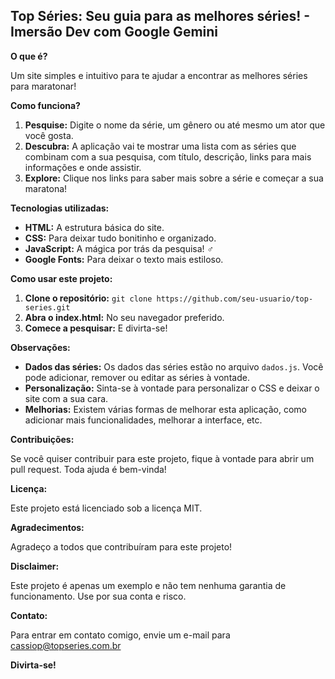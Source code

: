 ## Top Séries: Seu guia para as melhores séries! - Imersão Dev com Google Gemini

**O que é?**

Um site simples e intuitivo para te ajudar a encontrar as melhores séries para maratonar! 

**Como funciona?**

1. **Pesquise:** Digite o nome da série, um gênero ou até mesmo um ator que você gosta.
2. **Descubra:** A aplicação vai te mostrar uma lista com as séries que combinam com a sua pesquisa, com título, descrição, links para mais informações e onde assistir.
3. **Explore:** Clique nos links para saber mais sobre a série e começar a sua maratona!

**Tecnologias utilizadas:**

* **HTML:** A estrutura básica do site.
* **CSS:** Para deixar tudo bonitinho e organizado.
* **JavaScript:** A mágica por trás da pesquisa! ‍♂️
* **Google Fonts:** Para deixar o texto mais estiloso.

**Como usar este projeto:**

1. **Clone o repositório:** `git clone https://github.com/seu-usuario/top-series.git`
2. **Abra o index.html:** No seu navegador preferido.
3. **Comece a pesquisar:** E divirta-se!

**Observações:**

* **Dados das séries:** Os dados das séries estão no arquivo `dados.js`. Você pode adicionar, remover ou editar as séries à vontade.
* **Personalização:** Sinta-se à vontade para personalizar o CSS e deixar o site com a sua cara.
* **Melhorias:** Existem várias formas de melhorar esta aplicação, como adicionar mais funcionalidades, melhorar a interface, etc.

**Contribuições:**

Se você quiser contribuir para este projeto, fique à vontade para abrir um pull request. Toda ajuda é bem-vinda!

**Licença:**

Este projeto está licenciado sob a licença MIT.

**Agradecimentos:**

Agradeço a todos que contribuíram para este projeto! 

**Disclaimer:**

Este projeto é apenas um exemplo e não tem nenhuma garantia de funcionamento. Use por sua conta e risco. 

**Contato:**

Para entrar em contato comigo, envie um e-mail para cassiop@topseries.com.br

**Divirta-se!** 
